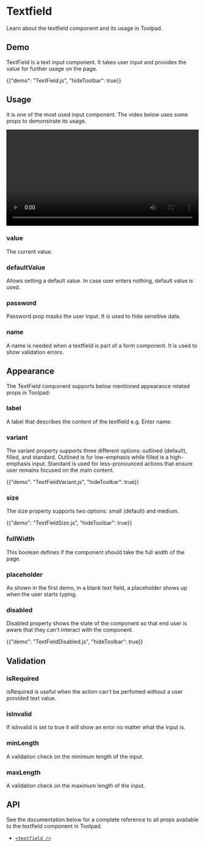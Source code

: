 # Textfield

<p class="description">Learn about the textfield component and its usage in Toolpad.</p>

## Demo

TextField is a text input component. It takes user input and provides the value for further usage on the page.

{{"demo": "TextField.js", "hideToolbar": true}}

## Usage

It is one of the most used input component. The video below uses some props to demonstrate its usage.

<video controls width="100%" height="auto" style="contain" alt="textfield">
  <source src="/static/toolpad/docs/components/textfield/textfield.mp4" type="video/mp4">
  Your browser does not support the video tag.
</video>

### value

The current value.

### defaultValue

Allows setting a default value. In case user enters nothing, default value is used.

### password

Password prop masks the user input. It is used to hide sensitive data.

### name

A name is needed when a textfield is part of a form component. It is used to show validation errors.

## Appearance

The TextField component supports below mentioned appearance related props in Toolpad:

### label

A label that describes the content of the textfield e.g. Enter name.

### variant

The variant property supports three different options: outlined (default), filled, and standard. Outlined is for low-emphasis while filled is a high-emphasis input. Standard is used for less-pronounced actions that ensure user remains focused on the main content.

{{"demo": "TextFieldVariant.js", "hideToolbar": true}}

### size

The size property supports two options: small (default) and medium.

{{"demo": "TextFieldSize.js", "hideToolbar": true}}

### fullWidth

This boolean defines if the component should take the full width of the page.

### placeholder

As shown in the first demo, in a blank text field, a placeholder shows up when the user starts typing.

### disabled

Disabled property shows the state of the component so that end user is aware that they can't interact with the component.

{{"demo": "TextFieldDisabled.js", "hideToolbar": true}}

## Validation

### isRequired

isRequired is useful when the action can't be perfomed without a user provided text value.

### isInvalid

If isInvalid is set to true it will show an error no matter what the input is.

### minLength

A validation check on the minimum length of the input.

### maxLength

A validation check on the maximum length of the input.

## API

See the documentation below for a complete reference to all props available to the textfield component in Toolpad.

- [`<textfield />`](/toolpad/reference/components/text-field/#properties)
